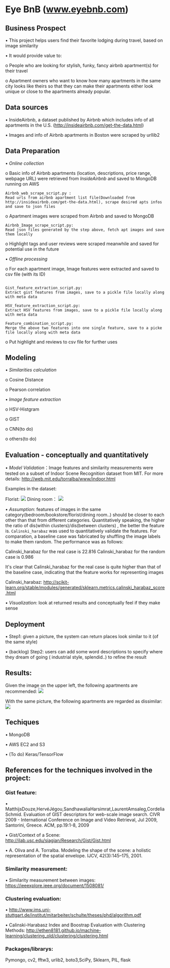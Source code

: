 
# Eye BnB (www.eyebnb.com)

## Business Prospect

•	This project helps users find their favorite lodging during travel, based on image similarity

•	It would provide value to:

 o	People who are looking for stylish, funky, fancy airbnb apartment(s) for their travel
 
 o	Apartment owners who want to know how many apartments in the same city looks like theirs so that they can make their apartments either look unique or close to the apartments already popular. 

## Data sources

•	InsideAirbnb, a dataset published by Airbnb which includes info of all apartments in the U.S. (http://insideairbnb.com/get-the-data.html)

•	Images and info of Airbnb apartments in Boston were scraped by urllib2


## Data Preparation

•	*Online collection*

  o Basic info of Airbnb apartments (location, descriptions, price range, webpage URL) were retrieved from *InsideAirbnb* and saved to MongoDB running on AWS

```  
Airbnb_web_scrape_script.py :
Read urls from airbnb apartment list file(Downloaded from http://insideairbnb.com/get-the-data.html), scrape desired apts infos and save to json files
 ``` 

o	Apartment images were scraped from Airbnb and saved to MongoDB
```
Airbnb_Image_scrape_script.py:
Read json files generated by the step above, fetch apt images and save them locally
```
   
o	Highlight tags and user reviews were scraped meanwhile and saved for potential use in the future

•	*Offline processing*

 o	For each apartment image, Image features were extracted and saved to csv file (with its ID) 

```

Gist_feature_extraction_script.py:
Extract gist features from images, save to a pickle file locally along with meta data

HSV_feature_extraction_script.py:
Extract HSV features from images, save to a pickle file locally along with meta data

Feature_combination_script.py: 
Merge the above two features into one single feature, save to a picke file locally along with meta data
```

  o	Put highlight and reviews to csv file for further uses
  
## Modeling

•	*Similarities calculation*
  
  o	Cosine Distance
  
  o	Pearson correlation


  
•	*Image feature extraction*
  
  o	HSV-Histgram
  
  o	GIST

  o CNN(to do)
  
  o	others(to do)

## Evaluation - conceptually and quantitatively

 • *Model Validation*：Image features and similarity measurements were tested on a subset of Indoor Scene Recognition dataset from MIT. For more details: http://web.mit.edu/torralba/www/indoor.html

Examples in the dataset:

Florist:
<img src="https://github.com/starfoe/Eye-bnb/blob/master/iconImage/Picture2.png"> </img>
Dining room：
<img src="https://github.com/starfoe/Eye-bnb/blob/master/iconImage/Picture3.png"> </img>

•  *Assumption*: features of images in the same category(bedroom/bookstore/florist/dining room..) should be closer to each other than that from different categories. Quantitatively speaking, the higher the ratio of dis(within clusters)/dis(between clusters) , the better the feature is.
  `Calinski_harabaz` was used to quantitatively validate the features. For comparation, a baseline case was fabricated by shuffling the image labels to make them random. The performance was as follows:



  Calinski_harabaz for the real case is 22.816
  Calinski_harabaz for the random case is 0.986
  
  It's clear that Calinski_harabaz for the real case is quite higher than that of the baseline case, indicating that the feature works for representing images
  
Calinski_harabaz: <url> http://scikit-learn.org/stable/modules/generated/sklearn.metrics.calinski_harabaz_score.html</url>

•	*Visualization*: look at returned results and conceptually feel if they make sense

## Deployment

•	Step1: given a picture, the system can return places look similar to it (of the same style)

•	(backlog) Step2: users can add some word descriptions to specify where they dream of going ( industrial style, splendid..) to refine the result


## Results:


Given the image on the upper left, the following apartments are recommended:
<img src="https://github.com/starfoe/Eye-bnb/blob/master/iconImage/true_case.png"></img>

With the same picture, the following apartments are regarded as dissimilar:
<img src="https://github.com/starfoe/Eye-bnb/blob/master/iconImage/true_case_BAD.png"></img> 
 
 



## Techiques 

•	MongoDB

•	AWS EC2 and S3

• (To do) Keras/TensorFlow 


## References for the techniques involved in the project:

### Gist feature: 

  • MatthijsDouze,HervéJégou,SandhawaliaHarsimrat,LaurentAmsaleg,CordeliaSchmid. Evaluation of GIST descriptors for web-scale image search. CIVR 2009 - International Conference on Image and Video Retrieval, Jul 2009, Santorini, Greece. ACM, pp.19:1-8, 2009
  
  • Gist/Context of a Scene: <url> http://ilab.usc.edu/siagian/Research/Gist/Gist.html </url>

  • A. Oliva and A. Torralba. Modeling the shape of the scene: a holistic representation of the spatial envelope. IJCV, 42(3):145–175, 2001.
  
### Similarity measurement:

 • Similarity measurement between images: <url> https://ieeexplore.ieee.org/document/1508081/</url>
 
### Clustering evaluation:

 • <url> http://www.ims.uni-stuttgart.de/institut/mitarbeiter/schulte/theses/phd/algorithm.pdf </url>
 
 • Calinski-Harabasz Index and Boostrap Evaluation with Clustering Methods: <url> http://ethen8181.github.io/machine-learning/clustering_old/clustering/clustering.html </url>

### Packages/librarys:
Pymongo, cv2, fftw3, urlib2, boto3,SciPy, Sklearn, PIL, flask 
 





